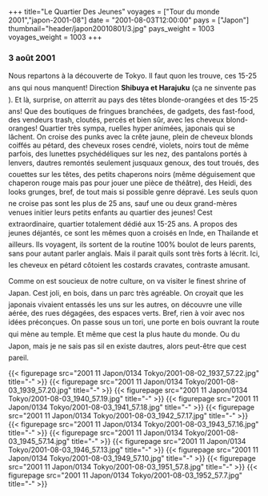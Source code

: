 +++
title="Le Quartier Des Jeunes"
voyages = ["Tour du monde 2001","japon-2001-08"]
date = "2001-08-03T12:00:00"
pays = ["Japon"]
thumbnail="header/japon20010801/3.jpg"
pays_weight = 1003
voyages_weight = 1003
+++
### 3 août 2001

Nous repartons à la découverte de Tokyo. Il faut quon les trouve, ces 15-25 
ans qui nous manquent! Direction <b>Shibuya et Harajuku</b> (ça ne sinvente 
pas). Et là, surprise, on atterrit au pays des têtes blonde-orangées et des 
15-25 ans! Que des boutiques de fringues branchées, de gadgets, des fast-food, 
des vendeurs trash, cloutés, percés et bien sûr, avec les cheveux blond-oranges! 
Quartier très sympa, ruelles hyper animées, japonais qui se lâchent. On croise 
des punks avec la crête jaune, plein de cheveux blonds coiffés au pétard, des 
cheveux roses cendré, violets, noirs tout de même parfois, des lunettes psychédéliques 
sur les nez, des pantalons portés à lenvers, dautres remontés seulement jusquaux 
genoux, des tout troués, des couettes sur les têtes, des petits chaperons noirs 
(même déguisement que chaperon rouge mais pas pour jouer une pièce de théâtre), 
des Heidi, des looks grunges, bref, de tout mais si possible genre dépravé. 
Les seuls quon ne croise pas sont les plus de 25 ans, sauf une ou deux grand-mères 
venues initier leurs petits enfants au quartier des jeunes! Cest extraordinaire, 
quartier totalement dédié aux 15-25 ans. A propos des jeunes déjantés, ce sont 
les mêmes quon a croisés en Inde, en Thailande et ailleurs. Ils voyagent, ils 
sortent de la routine 100% boulot de leurs parents, sans pour autant parler 
anglais. Mais il parait quils sont très forts à lécrit. Ici, les cheveux en 
pétard côtoient les costards cravates, contraste amusant.

Comme on est soucieux de notre culture, on va visiter le finest shrine of 
Japan. Cest joli, en bois, dans un parc très agréable. On croyait que les 
japonais vivaient entassés les uns sur les autres, on découvre une ville aérée, 
des rues dégagées, des espaces verts. Bref, rien à voir avec nos idées préconçues. 
On passe sous un tori, une porte en bois ouvrant la route qui mène au temple. 
Et même que cest la plus haute du monde. Ou du Japon, mais je ne sais pas sil 
en existe dautres, alors peut-être que cest pareil.


<div id="TOTO">{{< figurepage src="2001 11 Japon/0134 Tokyo/2001-08-02_1937_57.22.jpg" title="-"  >}}
{{< figurepage src="2001 11 Japon/0134 Tokyo/2001-08-03_1939_57.20.jpg" title="-"  >}}
{{< figurepage src="2001 11 Japon/0134 Tokyo/2001-08-03_1940_57.19.jpg" title="-"  >}}
{{< figurepage src="2001 11 Japon/0134 Tokyo/2001-08-03_1941_57.18.jpg" title="-"  >}}
{{< figurepage src="2001 11 Japon/0134 Tokyo/2001-08-03_1942_57.17.jpg" title="-"  >}}
{{< figurepage src="2001 11 Japon/0134 Tokyo/2001-08-03_1943_57.16.jpg" title="-"  >}}
{{< figurepage src="2001 11 Japon/0134 Tokyo/2001-08-03_1945_57.14.jpg" title="-"  >}}
{{< figurepage src="2001 11 Japon/0134 Tokyo/2001-08-03_1946_57.13.jpg" title="-"  >}}
{{< figurepage src="2001 11 Japon/0134 Tokyo/2001-08-03_1949_57.10.jpg" title="-"  >}}
{{< figurepage src="2001 11 Japon/0134 Tokyo/2001-08-03_1951_57.8.jpg" title="-"  >}}
{{< figurepage src="2001 11 Japon/0134 Tokyo/2001-08-03_1952_57.7.jpg" title="-"  >}}
</DIV>

